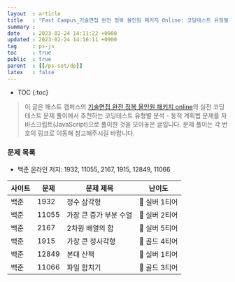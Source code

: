 ```yaml
---
layout  : article
title   : "Fast Campus_기술면접 완전 정복 올인원 패키지 Online: 코딩테스트 유형별 분석 - 동적 계획법"
summary : 
date    : 2023-02-24 14:11:22 +0900
updated : 2023-02-24 14:16:11 +0900
tag     : ps-js
toc     : true
public  : true
parent  : [[/ps-set/dp]]
latex   : false
---
```

* TOC
{:toc}

> 이 글은 패스트 캠퍼스의 [기술면접 완전 정복 올인원 패키지 online](https://fastcampus.co.kr/dev_online_algo)의 실전 코딩테스트 문제 풀이에서 추천하는 코딩테스트 유형별 분석 - 동적 계획법 문제를 자바스크립트(JavaScript)으로 풀이한 것을 모아놓은 글입니다. 문제 풀이는 각 번호의 링크로 이동해 참고해주시길 바랍니다.

### 문제 목록

* 백준 온라인 저지: 1932, 11055, 2167, 1915, 12849, 11066

| 사이트 | 문제                                 | 문제 제목               | 난이도          |
| ------ | ------------------------------------ | ----------------------- | --------------- |
| 백준    | 1932 | 정수 삼각형 | 🥈 실버 1티어 |
| 백준    | 11055 | 가장 큰 증가 부분 수열 |  🥈 실버 2티어 |
| 백준    | 2167 | 2차원 배열의 합 | 🥈 실버 5티어 |
| 백준    | 1915 | 가장 큰 정사각형 | 🥇 골드 4티어 |
| 백준    | 12849 | 본대 산책 | 🥈 실버 1티어 |
| 백준    | 11066 | 파일 합치기 | 🥇 골드 3티어 |
